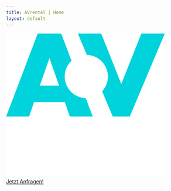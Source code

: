 ```yaml
---
title: AVrental | Home
layout: default
---
```

<div class="image-banner">
  <img src="/img/av_rental_white.svg" />
  <div>
      <a class="typeform-share button typeform-btn" href="https://displayrent.typeform.com/to/ZWH72y" data-mode="popup scha" data-submit-close-delay="5" target="_blank">Jetzt Anfragen! </a> <script> (function() { var qs,js,q,s,d=document, gi=d.getElementById, ce=d.createElement, gt=d.getElementsByTagName, id="typef_orm_share", b="https://embed.typeform.com/"; if(!gi.call(d,id)){ js=ce.call(d,"script"); js.id=id; js.src=b+"embed.js"; q=gt.call(d,"script")[0]; q.parentNode.insertBefore(js,q) } })() </script>
  </div>
</div>
